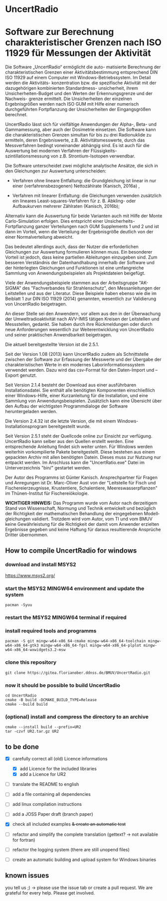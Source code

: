 # UncertRadio
# Software zur Berechnung charakteristischer Grenzen nach ISO 11929 für Messungen der Aktivität
Die Software „UncertRadio“ ermöglicht die auto-
matisierte Berechnung der charakteristischen
Grenzen einer Aktivitätsbestimmung entsprechend
DIN ISO 11929 auf einem Computer mit Windows-Betriebssystem. Im Detail werden die Aktivitäts-
konzentration bzw. die spezifische Aktivität mit der dazugehörigen kombinierten Standardmess-
unsicherheit, ihrem Unsicherheiten-Budget und den Werten der Erkennungsgrenze und der Nachweis-
grenze ermittelt. Die Unsicherheiten der einzelnen Ergebnisgrößen werden nach ISO GUM mit Hilfe einer numerisch durchgeführten Fortpflanzung der Unsicherheiten der Eingangsgrößen berechnet.

UncertRadio lässt sich für vielfältige Anwendungen
der Alpha-, Beta- und Gammamessung, aber auch der
Dosimetrie einsetzen. Die Software kann die charakteristischen Grenzen simultan für bis zu drei Radionuklide zu ermitteln, deren Ergebniswerte, z.B. Aktivitätsmesswerte, durch das Messverfahren bedingt voneinander abhängig sind. Es ist auch für die Auswertung bei modernen Verfahren der Flüssigkeits-
szintillationsmessung von z.B. Strontium-Isotopen verwendbar.

Die Software unterscheidet zwei mögliche analytische Ansätze, die sich in den Gleichungen zur Auswertung unterscheiden:

- Verfahren ohne lineare Entfaltung: die Grundgleichung ist linear in nur einer (verfahrensbezogenen) Nettozählrate (Kanisch, 2016a) ,

- Verfahren mit linearer Entfaltung: die Gleichungen verwenden zusätzlich ein lineares Least-squares-Verfahren für z. B. Abkling- oder Aufbaukurven mehrerer Zählraten (Kanisch, 2016b);

Alternativ kann die Auswertung für beide Varianten auch mit Hilfe der Monte Carlo-Simulation erfolgen. Dies entspricht einer Unsicherheits-Fortpflanzung ganzer Verteilungen nach GUM Supplements 1 und 2 und ist dann im Vorteil, wenn die Verteilung der Ergebnisgröße deutlich von der einer Normalverteilung abweicht.

Das bedeutet allerdings auch, dass der Nutzer die erforderlichen Gleichungen zur Auswertung formulieren können muss. Ein besonderer Vorteil ist jedoch, dass keine partiellen Ableitungen einzugeben sind. Zum besseren Verständnis der Datenhandhabung innerhalb der Software und der hinterlegten Gleichungen und Funktionen ist eine umfangreiche Sammlung von Anwendungsbeispielen als Projektdateien beigefügt.

Viele der Anwendungsbeispiele stammen aus der Arbeitsgruppe "AK-SIGMA" des "Fachverbandes für Strahlenschutz", den Messanleitungen der Leitstellen und aus der Literatur. Diese Beispiele haben ebenso wie die im Beiblatt 1 zur DIN ISO 11929 (2014) genannten, wesentlich zur Validierung von UncertRadio beigetragen.

An dieser Stelle sei den Anwendern, vor allem aus den in der Überwachung der Umweltradioaktivität nach AVV-IMIS tätigen Kreisen der Leitstellen und Messstellen, gedankt. Sie haben durch ihre Rückmeldungen oder durch neue Anforderungen wesentlich zur Weiterentwicklung von UncertRadio und seiner praktischen Anwendbarkeit beigetragen.

Die aktuell bereitgestellte Version ist die 2.5.1.

Seit der Version 1.08 (2013) kann UncertRadio zudem als Schnittstelle zwischen der Software zur Erfassung der Messwerte und der Übergabe der charakteristischen Werte in ein modernes Laborinformationssystem verwendet werden. Dazu wird das csv-Format für den Daten-Import und –Export genutzt.

Seit Version 2.1.4 besteht der Download aus einer ausführbaren Installationsdatei. Sie enthält alle benötigten Komponenten einschließlich einer Windows-Hilfe, einer Kurzanleitung für die Installation, und eine Sammlung von Anwendungsbeispielen. Zusätzlich kann eine Übersicht über den Aufbau der wichtigsten Programmdialoge der Software heruntergeladen werden.

Die Version 2.4.32 ist die letzte Version, die mit einem Windows-Installationsprogram bereitgestellt wurde.

Seit Version 2.5.1 steht der Quellcode online zur Einsicht zur verfügung. UncertRadio kann selber aus den Quellen erstellt werden. Eine entsprechende Anleitung findet sich weiter unten. Für Windows werden weiterhin vorkompilierte Pakete bereitgestellt. Diese bestehen aus einem gepackten Archiv mit allen benötigten Datein. Dieses muss zur Nutzung nur entpackt werden. Im Anschluss kann die "UncertRatio.exe" Datei im Unterverzeichnis "bin/" gestartet werden.

Der Autor des Programms ist Günter Kanisch. Ansprechpartner für Fragen und Anregungen ist Dr. Marc-Oliver Aust von der "Leitstelle für Fisch und Fischereierzeugnisse, Krustentiere, Schalentiere, Meereswasserpflanzen" im Thünen-Institut für Fischereiökologie.

**WICHTIGER HINWEIS:**
Das Programm wurde vom Autor nach derzeitigem Stand von Wissenschaft, Normung und Technik entwickelt und bezüglich der Richtigkeit der mathematischen Behandlung der eingegebenen Modell­gleichungen validiert. Trotzdem wird vom Autor, vom TI und vom BMUV keine Gewährleistung für die Richtigkeit der damit vom Anwender erzielten Ergebnisse gegeben und keine Haftung für daraus resultierende Ansprüche Dritter übernommen.


## How to compile UncertRadio for windows
### download and install MSYS2
https://www.msys2.org/

### start the MSYS2 MINGW64 environment and update the system
```
pacman -Syuu
```

### restart the MSYS2 MINGW64 terminal if required
### install required tools and programms
```
pacman -S git mingw-w64-x86_64-cmake mingw-w64-x86_64-toolchain mingw-w64-x86_64-gtk3 mingw-w64-x86_64-fgsl mingw-w64-x86_64-plplot mingw-w64-x86_64-wxwidgets3.2-msw
```

### clone this repository
```
git clone https://gitea.florianober.ddnss.de/BMUV/UncertRadio.git
```

### now it should be possible to build UncertRadio
```
cd UncertRadio
cmake -B build -DCMAKE_BUILD_TYPE=Release
cmake --build build
```

### (optional) install and compress the directory to an archive
```
cmake --install build --prefix=UR2
tar -czvf UR2.tar.gz UR2
```

## to be done

- [x] carefully correct all (old) Licence informations
  - [x] add Licence for the included libraries
  - [x] add a Licence for UR2

- [ ] translate the README to english

- [ ] add a file containing all dependencies

- [ ] add linux compilation instructions

- [ ] add a JOSS Paper draft (branch paper)

- [x] check all included examples ~~& create an automatic test~~

- [ ] refactor and simplify the complete translation (gettext? -> not available for fortran)

- [ ] refactor the logging system (there are still unopend files)

- [ ] create an automatic building and upload system for Windows binaries

## known issues

you tell us ;) -> please use the issue tab or create a pull request. We are grateful for every help. Please get involved.
